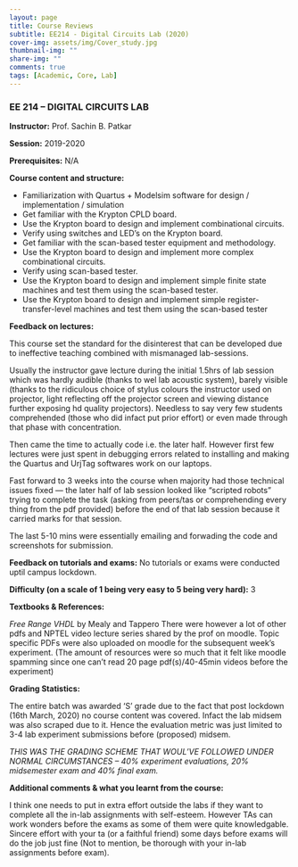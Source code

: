 ```yaml
---
layout: page
title: Course Reviews
subtitle: EE214 - Digital Circuits Lab (2020)
cover-img: assets/img/Cover_study.jpg
thumbnail-img: ""
share-img: ""
comments: true
tags: [Academic, Core, Lab]
---
```


### EE 214 – DIGITAL CIRCUITS LAB

**Instructor:** Prof. Sachin B. Patkar

**Session:** 2019-2020

**Prerequisites:** N/A

**Course content and structure:**

* Familiarization with Quartus + Modelsim software for design / implementation / simulation
* Get familiar with the Krypton CPLD board.
* Use the Krypton board to design and implement combinational circuits.
* Verify using switches and LED’s on the Krypton board.
* Get familiar with the scan-based tester equipment and methodology.
* Use the Krypton board to design and implement more complex combinational circuits.
* Verify using scan-based tester.
* Use the Krypton board to design and implement simple finite state machines and test them using the scan-based tester.
* Use the Krypton board to design and implement simple register-transfer-level machines and test them using the scan-based tester

**Feedback on lectures:**

This course set the standard for the disinterest that can be developed due to ineffective teaching combined with mismanaged lab-sessions.

Usually the instructor gave lecture during the initial 1.5hrs of lab session which was hardly audible (thanks to wel lab acoustic system), barely visible (thanks to the ridiculous choice of stylus colours the instructor used on projector, light reflecting off the projector screen and viewing distance further exposing hd quality projectors). Needless to say very few students comprehended (those who did infact put prior effort) or even made through that phase with concentration.

Then came the time to actually code i.e. the later half. However first few lectures were just spent in debugging errors related to installing and making the Quartus and UrjTag softwares work on our laptops.

Fast forward to 3 weeks into the course when majority had those technical issues fixed — the later half of lab session looked like “scripted robots” trying to complete the task (asking from peers/tas or comprehending every thing from the pdf provided) before the end of that lab session because it carried marks for that session.

The last 5-10 mins were essentially emailing and forwading the code and screenshots for submission.

**Feedback on tutorials and exams:** No tutorials or exams were conducted uptil campus lockdown.

**Difficulty (on a scale of 1 being very easy to 5 being very hard):** 3

**Textbooks & References:**

*Free Range VHDL* by Mealy and Tappero
There were however a lot of other pdfs and NPTEL video lecture series shared by the prof on moodle.
Topic specific PDFs were also uploaded on moodle for the subsequent week’s experiment.
(The amount of resources were so much that it felt like moodle spamming since one can’t read 20 page pdf(s)/40-45min videos before the experiment)

**Grading Statistics:**

The entire batch was awarded ‘S’ grade due to the fact that post lockdown (16th March, 2020) no course content was covered. Infact the lab midsem was also scraped due to it. Hence the evaluation metric was just limited to 3-4 lab experiment submissions before (proposed) midsem.

*THIS WAS THE GRADING SCHEME THAT WOUL’VE FOLLOWED UNDER NORMAL CIRCUMSTANCES – 40% experiment evaluations, 20% midsemester exam and 40% final exam.*

**Additional comments & what you learnt from the course:**

I think one needs to put in extra effort outside the labs if they want to complete all the in-lab assignments with self-esteem. However TAs can work wonders before the exams as some of them were quite knowledgable. Sincere effort with your ta (or a faithful friend) some days before exams will do the job just fine (Not to mention, be thorough with your in-lab assignments before exam).